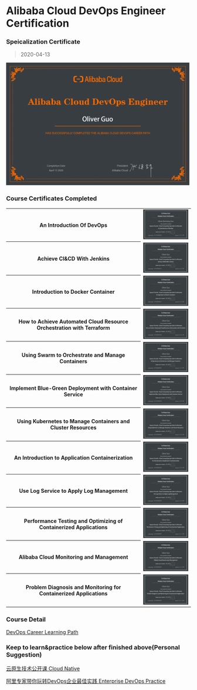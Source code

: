 # Alibaba Cloud DevOps Engineer Certification

### Speicalization Certificate 
> 2020-04-13
<img src="https://github.com/oliguo/Memos/blob/master/certificates/AliCloud/DevOps/Alibaba%20Cloud%20DevOps%20Engineer%20Certification.png" width="500">

### Course Certificates Completed
<table>
  <tr>
  <th>An Introduction Of DevOps</th>
  <td><img src="https://github.com/oliguo/Memos/blob/master/certificates/AliCloud/DevOps/An%20Introduction%20Of%20DevOps.png" width="200"></td>
  </tr>
  <tr>
  <th>Achieve CI&CD With Jenkins</th>
  <td><img src="https://github.com/oliguo/Memos/blob/master/certificates/AliCloud/DevOps/Achieve%20CI%26CD%20With%20Jenkins.png" width="200"></td>
  </tr>
  <tr>
  <th>Introduction to Docker Container</th>
  <td><img src="https://github.com/oliguo/Memos/blob/master/certificates/AliCloud/DevOps/Introduction%20to%20Docker%20Container.png" width="200"></td>
  </tr>
  <tr>
  <th>How to Achieve Automated Cloud Resource Orchestration with Terraform</th>
  <td><img src="https://github.com/oliguo/Memos/blob/master/certificates/AliCloud/DevOps/How%20to%20Achieve%20Automated%20Cloud%20Resource%20Orchestration%20with%20Terraform.png" width="200"></td>
  </tr>
  <tr>
  <th>Using Swarm to Orchestrate and Manage Containers</th>
  <td><img src="https://github.com/oliguo/Memos/blob/master/certificates/AliCloud/DevOps/Using%20Swarm%20to%20Orchestrate%20and%20Manage%20Containers.png" width="200"></td>
  </tr>
  <tr>
  <th>Implement Blue-Green Deployment with Container Service</th>
  <td><img src="https://github.com/oliguo/Memos/blob/master/certificates/AliCloud/DevOps/Implement%20Blue-Green%20Deployment%20with%20Container%20Service.png" width="200"></td>
  </tr>
  <tr>
  <th>Using Kubernetes to Manage Containers and Cluster Resources	</th>
  <td><img src="https://github.com/oliguo/Memos/blob/master/certificates/AliCloud/DevOps/Using%20Kubernetes%20to%20Manage%20Containers%20and%20Cluster%20Resources.png" width="200"></td>
  </tr>
  <tr>
  <th>An Introduction to Application Containerization</th>
  <td><img src="https://github.com/oliguo/Memos/blob/master/certificates/AliCloud/DevOps/An%20Introduction%20to%20Application%20Containerization.png" width="200"></td>
  </tr>
  <tr>
  <th>Use Log Service to Apply Log Management</th>
  <td><img src="https://github.com/oliguo/Memos/blob/master/certificates/AliCloud/DevOps/Use%20Log%20Service%20to%20Apply%20Log%20Management.png" width="200"></td>
  </tr>
  <tr>
  <th>Performance Testing and Optimizing of Containerized Applications</th>
  <td><img src="https://github.com/oliguo/Memos/blob/master/certificates/AliCloud/DevOps/Performance%20Testing%20and%20Optimizing%20of%20Containerized%20Applications.png" width="200"></td>
  </tr>
  <tr>
  <th>Alibaba Cloud Monitoring and Management</th>
  <td><img src="https://github.com/oliguo/Memos/blob/master/certificates/AliCloud/DevOps/Alibaba%20Cloud%20Monitoring%20and%20Management.png" width="200"></td>
  </tr>
  <tr>
  <th>Problem Diagnosis and Monitoring for Containerized Applications</th>
  <td><img src="https://github.com/oliguo/Memos/blob/master/certificates/AliCloud/DevOps/Problem%20Diagnosis%20and%20Monitoring%20for%20Containerized%20Applications.png" width="200"></td>
  </tr>
</table>

### Course Detail
[DevOps Career Learning Path](https://edu.alibabacloud.com/certification/devops-learningpath)

### Keep to learn&practice below after finished above(Personal Suggestion)
[云原生技术公开课 Cloud Native](https://edu.aliyun.com/roadmap/cloudnative)

[阿里专家带你玩转DevOps企业最佳实践 Enterprise DevOps Practice](https://edu.aliyun.com/course/1995)
